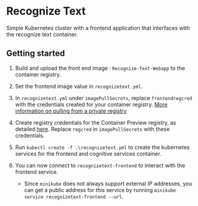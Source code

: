 # Recognize Text

Simple Kubernetes cluster with a frontend application that interfaces with the recognize text container.

## Getting started

1. Build and upload the front end image : `Recognize-Text-Webapp` to the container registry.
2. Set the frontend image value in `recognizetext.yml`.
3. In `recognizetext.yml` under `imagePullSecrets`, replace `frontendregcred` with the credentials created for your container registry. [More information on pulling from a private registry](https://kubernetes.io/docs/tasks/configure-pod-container/pull-image-private-registry/)

4. Create registry credentials for the Container Preview registry, as detailed [here](https://thorsten-hans.com/how-to-use-a-private-azure-container-registry-with-kubernetes-9b86e67b93b6). Replace `regcred` in `imagePullSecrets` with these credentials.

5. Run `kubectl create -f .\recognizetext.yml` to create the kubernetes services for the frontend and cognitive services container.
6. You can now connect to `recognizetext-frontend` to interact with the frontend service. 
    - Since `minikube` does not always support external IP addresses, you can get a public address for this service by running `minikube service recognizetext-frontend --url`.

